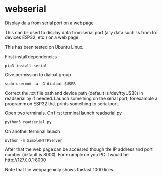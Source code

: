 # webserial
Display data from serial port on a web page


This can be used to display data from serial port (any data such as from IoT devices ESP32, etc.) on a web page.

This has been tested on Ubuntu Linux.

First install dependencies 

`pip3 install serial`

Give permission to dialout group

`sudo usermod -a -G dialout $USER`

Correct the .txt file path and device path (default is /dev/ttyUSB0) in readserial.py if needed. 
Launch something on the serial port, for example a programm on ESP32 that prints something to serial port. 

Open two terminals. On first terminal launch readserial.py

`python3 readserial.py`


On another terminal launch 

`python -m SimpleHTTPServer`

After that the web page can be accessed though the IP address and port number (default is 8000).
For example on you PC it would be http://127.0.0.1:8000

Note that the webpage only shows the last 1000 lines.
